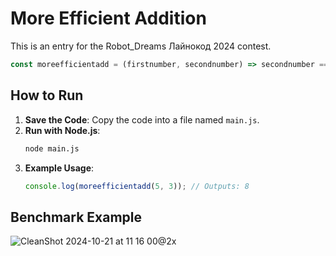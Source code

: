 # More Efficient Addition

This is an entry for the Robot_Dreams Лайнокод 2024 contest.

```javascript
const moreefficientadd = (firstnumber, secondnumber) => secondnumber === "".length ? firstnumber : moreefficientadd(firstnumber + " ".length, secondnumber - " ".length);
```

## How to Run

1. **Save the Code**: Copy the code into a file named `main.js`.
2. **Run with Node.js**:
   ```sh
   node main.js
   ```
3. **Example Usage**:
   ```javascript
   console.log(moreefficientadd(5, 3)); // Outputs: 8
   ```

## Benchmark Example
![CleanShot 2024-10-21 at 11 16 00@2x](https://github.com/user-attachments/assets/71cb692f-476e-4f9d-aa57-10de9dc6ecdc)
